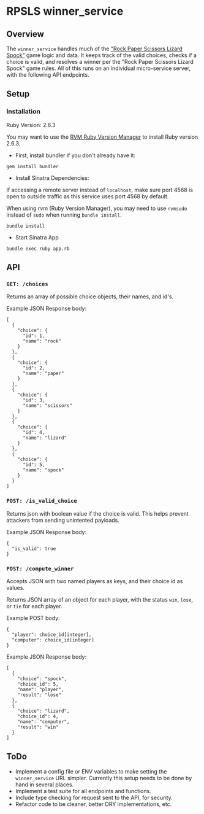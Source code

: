 # RPSLS winner_service

## Overview

The `winner_service` handles much of the ["Rock Paper Scissors Lizard
Spock"](http://www.samkass.com/theories/RPSSL.html)
game logic and data. It keeps track of the valid choices, checks if a choice is
valid, and resolves a winner per the "Rock Paper Scissors Lizard Spock" game
rules. All of this runs on an individual micro-service server, with the
following API endpoints.

## Setup

### Installation

Ruby Version: 2.6.3

You may want to use the [RVM Ruby Version Manager](https://rvm.io/rvm/install)
to install Ruby version 2.6.3.

- First, install bundler if you don't already have it:

```
gem install bundler
```

- Install Sinatra Dependencies:

If accessing a remote server instead of `localhost`, make sure port 4568 is open
to outside traffic as this service uses port 4568 by default.

When using rvm (Ruby Version Manager), you may need to use `rvmsudo` instead of
`sudo` when running `bundle install`.

```
bundle install
```

- Start Sinatra App

```
bundle exec ruby app.rb
```

## API

### `GET: /choices`

Returns an array of possible choice objects, their names, and id's.

Example JSON Response body:

```
[
  {
    "choice": {
      "id": 1,
      "name": "rock"
    }
  },
  {
    "choice": {
      "id": 2,
      "name": "paper"
    }
  },
  {
    "choice": {
      "id": 3,
      "name": "scissors"
    }
  },
  {
    "choice": {
      "id": 4,
      "name": "lizard"
    }
  },
  {
    "choice": {
      "id": 5,
      "name": "spock"
    }
  }
]
```

### `POST: /is_valid_choice`

Returns json with boolean value if the choice is valid. This helps prevent
attackers from sending unintented payloads.

Example JSON Response body:

```
{
  "is_valid": true
}
```

### `POST: /compute_winner`

Accepts JSON with two named players as keys, and their choice id as values.

Returns JSON array of an object for each player, with the status `win`, `lose`,
or `tie` for each player.

Example POST body:

```
{
  "player": choice_id[integer],
  "computer": choice_id[integer]
}
```

Example JSON Response body:

```
[
  {
    "choice": "spock",
    "choice_id": 5,
    "name": "player",
    "result": "lose"
  },
  {
    "choice": "lizard",
    "choice_id": 4,
    "name": "computer",
    "result": "win"
  }
]
```

## ToDo

- Implement a config file or ENV variables to make setting the
  `winner_service` URL simpler. Currently this setup needs to be done by hand
  in several places.
- Implement a test suite for all endpoints and functions.
- Include type checking for request sent to the API, for security.
- Refactor code to be cleaner, better DRY implementations, etc.


